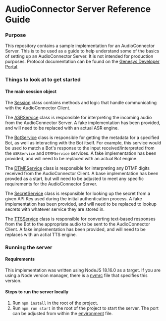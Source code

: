 # AudioConnector Server Reference Guide

### Purpose
This repository contains a sample implementation for an AudioConnector Server. This is to be used as a guide to help understand some of the basics of setting up an AudioConnector Server. It is not intended for production purposes. Protocol documentation can be found on the [Genesys Developer Portal](https://developer.genesys.cloud/devapps/audiohook/).

### Things to look at to get started

#### The main session object
The [Session](./src/common/session.ts) class contains methods and logic that handle communicating with the AudioConnector Client.

The [ASRService](./src/services/asr-service.ts) class is responsible for interpreting the incoming audio from the AudioConnector Server. A fake implementation has been provided, and will need to be replaced with an actual ASR engine.

The [BotService](./src/services/bot-service.ts) class is responsible for getting the metadata for a specified Bot, as well as interacting with the Bot itself. For example, this service would be used to match a Bot's response to the input received/interpreted from the `ASRService` and `DTMFService` services. A fake implementation has been provided, and will need to be replaced with an actual Bot engine.

The [DTMFService](./src/services/dtmf-service.ts) class is responsible for interpreting any DTMF digits received from the AudioConnector Client. A base implementation has been provded as a start, but will need to be adjusted to meet any specific requirements for the AudioConnector Server.

The [SecretService](./src/services/secret-service.ts) class is responsible for looking up the secret from a given API Key used during the initial authentication process. A fake implementation has been provided, and will need to be replaced to lookup secrets with whatever service they are stored in.

The [TTSService](./src/services/tts-service.ts) class is responsible for converting text-based responses from the Bot to the appropriate audio to be sent to the AudioConnector Client. A fake implementation has been provided, and will need to be replaces with an actial TTS engine.

### Running the server

#### Requirements
This implementation was written using NodeJS 18.16.0 as a target. If you are using a Node version manager, there is a [nvmrc](./.nvmrc) file that specifies this version.

#### Steps to run the server locally
1) Run `npm install` in the root of the project.
2) Run `npm run start` in the root of the project to start the server. The port can be adjusted from within the [environment](./.env) file.
